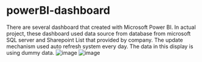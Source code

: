 # powerBI-dashboard
There are several dashboard that created with Microsoft Power BI.
In actual project, these dashboard used data source from database from microsoft SQL server and Sharepoint List that provided by company.
The update mechanism used auto refresh system every day.
The data in this display is using dummy data.
![image](https://user-images.githubusercontent.com/116418621/233532666-34d438c4-ed13-4c98-b1f7-9aab27624009.png)
![image](https://user-images.githubusercontent.com/116418621/233532751-cfe4d20e-b900-4fdd-bf51-e252afb5de1c.png)
